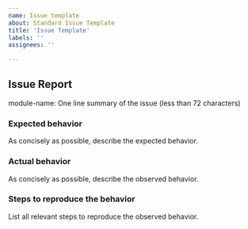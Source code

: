 ```yaml
---
name: Issue template
about: Standard Issue Template
title: 'Issue Template'
labels: ''
assignees: ''

---
```

## Issue Report

module-name: One line summary of the issue (less than 72 characters)

### Expected behavior

As concisely as possible, describe the expected behavior.

### Actual behavior

As concisely as possible, describe the observed behavior.

### Steps to reproduce the behavior

List all relevant steps to reproduce the observed behavior.
